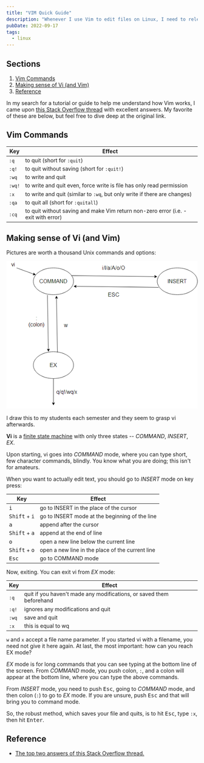 ```yaml
---
title: "VIM Quick Guide"
description: "Whenever I use Vim to edit files on Linux, I need to relearn how to use it. Years ago I found a thread on Stack Overflow with two simple and extremely useful answers that helped me make sense of Vim. So here it is."
pubDate: 2022-09-17
tags:
  - linux
---
```


## Sections

1. [Vim Commands](#cmd)
2. [Making sense of Vi (and Vim)](#vi)
3. [Reference](#ref)

<div id='cmd'/>

In my search for a tutorial or guide to help me understand how Vim works, I came upon <a href="https://stackoverflow.com/questions/11828270/how-do-i-exit-vim" target="blank">this Stack Overflow thread</a> with excellent answers. My favorite of these are below, but feel free to dive deep at the original link.

## Vim Commands

| Key    | Effect                                                                             |
| ------ | ---------------------------------------------------------------------------------- |
| `:q`   | to quit (short for `:quit`)                                                        |
| `:q!`  | to quit without saving (short for `:quit!`)                                        |
| `:wq`  | to write and quit                                                                  |
| `:wq!` | to write and quit even, force write is file has only read permission               |
| `:x`   | to write and quit (similar to `:wq`, but only write if there are changes)          |
| `:qa`  | to quit all (short for `:quitall`)                                                 |
| `:cq`  | to quit without saving and make Vim return non-zero error (i.e. - exit with error) |

<div id='vi'/>

## Making sense of Vi (and Vim)

Pictures are worth a thousand Unix commands and options:

![Vi Diagram.](../../img/blog/vim.png)

I draw this to my students each semester and they seem to grasp vi afterwards.

**Vi** is a <a href="https://en.wikipedia.org/wiki/Finite-state_machine" target="_blank">finite state machine</a> with only three states -- _COMMAND_, _INSERT_, _EX_.

Upon starting, vi goes into _COMMAND_ mode, where you can type short, few character commands, blindly. You know what you are doing; this isn't for amateurs.

When you want to actually edit text, you should go to _INSERT_ mode on key press:

| Key                             | Effect                                           |
| ------------------------------- | ------------------------------------------------ |
| <kbd>i</kbd>                    | go to INSERT in the place of the cursor          |
| <kbd>Shift</kbd> + <kbd>i</kbd> | go to INSERT mode at the beginning of the line   |
| <kbd>a</kbd>                    | append after the cursor                          |
| <kbd>Shift</kbd> + <kbd>a</kbd> | append at the end of line                        |
| <kbd>o</kbd>                    | open a new line below the current line           |
| <kbd>Shift</kbd> + <kbd>o</kbd> | open a new line in the place of the current line |
| <kbd>Esc</kbd>                  | go to COMMAND mode                               |

Now, exiting. You can exit vi from _EX_ mode:

| Key   | Effect                                                               |
| ----- | -------------------------------------------------------------------- |
| `:q`  | quit if you haven't made any modifications, or saved them beforehand |
| `:q!` | ignores any modifications and quit                                   |
| `:wq` | save and quit                                                        |
| `:x`  | this is equal to wq                                                  |

`w` and `x` accept a file name parameter. If you started vi with a filename, you need not give it here again. At last, the most important: how can you reach EX mode?

_EX_ mode is for long commands that you can see typing at the bottom line of the screen. From _COMMAND_ mode, you push colon, `:`, and a colon will appear at the bottom line, where you can type the above commands.

From _INSERT_ mode, you need to push <kbd>Esc</kbd>, going to _COMMAND_ mode, and then colon (`:`) to go to _EX_ mode.
If you are unsure, push <kbd>Esc</kbd> and that will bring you to command mode.

So, the robust method, which saves your file and quits, is to hit <kbd>Esc</kbd>, type `:x`, then hit <kbd>Enter</kbd>.

<div id='ref'/>

## Reference

- <a href="https://stackoverflow.com/questions/11828270/how-do-i-exit-vim" target="blank">The top two answers of this Stack Overflow thread.</a>
